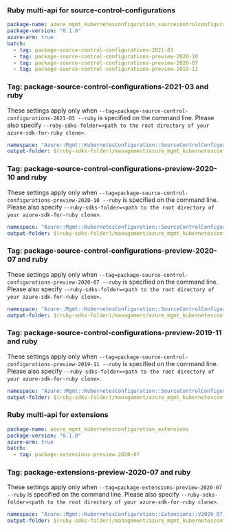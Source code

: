 ### Ruby multi-api for source-control-configurations

``` yaml $(multiapi) && $(source-control-configurations)
package-name: azure_mgmt_kubernetesconfiguration_sourcecontrolconfigurations
package-version: "0.1.0"
azure-arm: true
batch:
  - tag: package-source-control-configurations-2021-03
  - tag: package-source-control-configurations-preview-2020-10
  - tag: package-source-control-configurations-preview-2020-07
  - tag: package-source-control-configurations-preview-2019-11
```

### Tag: package-source-control-configurations-2021-03 and ruby

These settings apply only when `--tag=package-source-control-configurations-2021-03 --ruby` is specified on the command line.
Please also specify `--ruby-sdks-folder=<path to the root directory of your azure-sdk-for-ruby clone>`.

``` yaml $(tag) == 'package-source-control-configurations-2021-03' && $(ruby)
namespace: "Azure::Mgmt::KubernetesConfiguration::SourceControlConfigurations::V2021_03_01"
output-folder: $(ruby-sdks-folder)/management/azure_mgmt_kubernetesconfiguration_sourcecontrolconfigurations/lib
```

### Tag: package-source-control-configurations-preview-2020-10 and ruby

These settings apply only when `--tag=package-source-control-configurations-preview-2020-10 --ruby` is specified on the command line.
Please also specify `--ruby-sdks-folder=<path to the root directory of your azure-sdk-for-ruby clone>`.

``` yaml $(tag) == 'package-source-control-configurations-preview-2020-10' && $(ruby)
namespace: "Azure::Mgmt::KubernetesConfiguration::SourceControlConfigurations::V2020_10_01_preview"
output-folder: $(ruby-sdks-folder)/management/azure_mgmt_kubernetesconfiguration_sourcecontrolconfigurations/lib
```

### Tag: package-source-control-configurations-preview-2020-07 and ruby

These settings apply only when `--tag=package-source-control-configurations-preview-2020-07 --ruby` is specified on the command line.
Please also specify `--ruby-sdks-folder=<path to the root directory of your azure-sdk-for-ruby clone>`.

``` yaml $(tag) == 'package-source-control-configurations-preview-2020-07' && $(ruby)
namespace: "Azure::Mgmt::KubernetesConfiguration::SourceControlConfigurations::V2020_07_01_preview"
output-folder: $(ruby-sdks-folder)/management/azure_mgmt_kubernetesconfiguration_sourcecontrolconfigurations/lib
```

### Tag: package-source-control-configurations-preview-2019-11 and ruby

These settings apply only when `--tag=package-source-control-configurations-preview-2019-11 --ruby` is specified on the command line.
Please also specify `--ruby-sdks-folder=<path to the root directory of your azure-sdk-for-ruby clone>`.

``` yaml $(tag) == 'package-source-control-configurations-preview-2019-11' && $(ruby)
namespace: "Azure::Mgmt::KubernetesConfiguration::SourceControlConfigurations::V2019_11_01_preview"
output-folder: $(ruby-sdks-folder)/management/azure_mgmt_kubernetesconfiguration_sourcecontrolconfigurations/lib
```

### Ruby multi-api for extensions

``` yaml $(multiapi) && $(extensions)
package-name: azure_mgmt_kubernetesconfiguration_extensions
package-version: "0.1.0"
azure-arm: true
batch:
  - tag: package-extensions-preview-2020-07
```

### Tag: package-extensions-preview-2020-07 and ruby

These settings apply only when `--tag=package-extensions-preview-2020-07 --ruby` is specified on the command line.
Please also specify `--ruby-sdks-folder=<path to the root directory of your azure-sdk-for-ruby clone>`.

``` yaml $(tag) == 'package-extensions-preview-2020-07' && $(ruby)
namespace: "Azure::Mgmt::KubernetesConfiguration::Extensions::V2020_07_01_preview"
output-folder: $(ruby-sdks-folder)/management/azure_mgmt_kubernetesconfiguration_extensions/lib
```